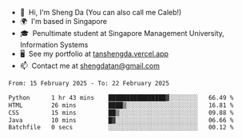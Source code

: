 <!---
tan-sd/tan-sd is a ✨ special ✨ repository because its `README.md` (this file) appears on your GitHub profile.
You can click the Preview link to take a look at your changes.
--->
- 👋  Hi, I'm Sheng Da (You can also call me Caleb!)
- 🌍  I'm based in Singapore
- 🎓  Penultimate student at Singapore Management University, Information Systems
- 🖥️  See my portfolio at [tanshengda.vercel.app](https://tanshengda.vercel.app/)
- 📫  Contact me at [shengdatan@gmail.com](mailto:shengdatan@gmail.com)

<!--START_SECTION:waka-->

```txt
From: 15 February 2025 - To: 22 February 2025

Python      1 hr 43 mins    ████████████████▓░░░░░░░░   66.49 %
HTML        26 mins         ████▒░░░░░░░░░░░░░░░░░░░░   16.81 %
CSS         15 mins         ██▒░░░░░░░░░░░░░░░░░░░░░░   09.88 %
Java        10 mins         █▓░░░░░░░░░░░░░░░░░░░░░░░   06.66 %
Batchfile   0 secs          ░░░░░░░░░░░░░░░░░░░░░░░░░   00.12 %
```

<!--END_SECTION:waka-->
